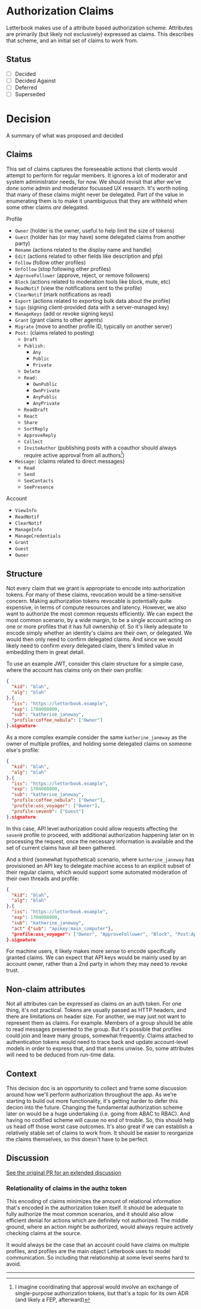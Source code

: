 # Authorization Claims

Letterbook makes use of a attribute based authorization scheme. Attributes are primarily (but likely not exclusively) expressed as claims. This describes that scheme, and an initial set of claims to work from.

## Status

- [ ] Decided
- [ ] Decided Against
- [ ] Deferred
- [ ] Superseded

# Decision

A summary of what was proposed and decided

## Claims

This set of claims captures the foreseeable actions that clients would attempt to perform for regular members. It ignores a lot of moderator and system administrator needs, for now. We should revisit that after we've done some admin and moderator focussed UX research. It's worth noting that many of these claims might never be delegated. Part of the value in enumerating them is to make it unambiguous that they are withheld when some other claims _are_ delegated. 

Profile
- `Owner` (holder is the owner, useful to help limit the size of tokens)
- `Guest` (holder has (or may have) some delegated claims from another party)
- `Rename` (actions related to the display name and handle)
- `Edit` (actions related to other fields like description and pfp)
- `Follow` (follow other profiles)
- `Unfollow` (stop following other profiles)
- `ApproveFollower` (approve, reject, or remove followers)
- `Block` (actions related to moderation tools like block, mute, etc)
- `ReadNotif` (view the notifications sent to the profile)
- `ClearNotif` (mark notifications as read)
- `Export` (actions related to exporting bulk data about the profile)
- `Sign` (signing client-provided data with a server-managed key)
- `ManageKeys` (add or revoke signing keys)
- `Grant` (grant claims to other agents)
- `Migrate` (move to another profile ID, typically on another server)
- `Post:` (claims related to posting)
  - `Draft`
  - `Publish:`
    - `Any`
    - `Public`
    - `Private`
  - `Delete`
  - `Read:`
    - `OwnPublic`
    - `OwnPrivate`
    - `AnyPublic`
    - `AnyPrivate`
  - `ReadDraft`
  - `React`
  - `Share`
  - `SortReply`
  - `ApproveReply`
  - `Collect`
  - `InviteAuthor` (publishing posts with a coauthor should always require active approval from all authors[^1])
- `Message:` (claims related to direct messages)
  - `Read`
  - `Send`
  - `SeeContacts`
  - `SeePresence`

Account
  - `ViewInfo`
  - `ReadNotif`
  - `ClearNotif`
  - `ManageInfo`
  - `ManageCredentials`
  - `Grant`
  - `Guest` 
  - `Owner`

## Structure

Not every claim that we grant is appropriate to encode into authorization tokens. For many of these claims, revocation would be a time-sensitive concern. Making authorization tokens revocable is potentially quite expensive, in terms of compute resources and latency. However, we also want to authorize the most common requests efficiently. We can expect the most common scenario, by a wide margin, to be a single account acting on one or more profiles that it has full ownership of. So it's likely adequate to encode simply whether an identity's claims are their own, or delegated. We would then only need to confirm delegated claims. And since we would likely need to confirm _every_ delegated claim, there's limited value in embedding them in great detail.

To use an example JWT, consider this claim structure for a simple case, where the account has claims only on their own profile:

```json
{
  "kid": "blah",
  "alg": "blah"
}.{
  "iss": "https://letterbook.example",
  "exp": 1704088800,
  "sub": "katherine_janeway",
  "profile:coffee_nebula": ["Owner"]
}.signature
```

As a more complex example consider the same `katherine_janeway` as the owner of multiple profiles, and holding some delegated claims on someone else's profile:

```json
{
  "kid": "blah",
  "alg": "blah"
}.{
  "iss": "https://letterbook.example",
  "exp": 1704088800,
  "sub": "katherine_janeway",
  "profile:coffee_nebula": ["Owner"],
  "profile:uss_voyager": ["Owner"],
  "profile:seven9": ["Guest"]
}.signature
```

In this case, API level authorization could allow requests affecting the `seven9` profile to proceed, with additional authorization happening later on in processing the request, once the necessary information is available and the set of current claims have all been gathered.

And a third (somewhat hypothetical) scenario, where `katherine_janeway` has provisioned an API key to delegate machine access to an explicit subset of their regular claims, which would support some automated moderation of their own threads and profile:

```json
{
  "kid": "blah",
  "alg": "blah"
}.{
  "iss": "https://letterbook.example",
  "exp": 1704088800,
  "sub": "katherine_janeway",
  "act" {"sub": "apikey:main_computer"},
  "profile:uss_voyager": ["Owner", "ApproveFollower", "Block", "Post:ApproveReply"]
}.signature
```

For machine users, it likely makes more sense to encode specifically granted claims. We can expect that API keys would be mainly used by an account owner, rather than a 2nd party in whom they may need to revoke trust.

## Non-claim attributes

Not all attributes can be expressed as claims on an auth token. For one thing, it's not practical. Tokens are usually passed as HTTP headers, and there are limitations on header size. For another, we may just not want to represent them as claims. For example. Members of a group should be able to read messages presented to the group. But it's possible that profiles could join and leave many groups, somewhat frequently. Claims attached to authentication tokens would need to trace back and update account-level models in order to express that, and that seems unwise. So, some attributes will need to be deduced from run-time data.

## Context

This decision doc is an opportunity to collect and frame some discussion around how we'll perform authorization throughout the app. As we're starting to build out more functionality, it's getting harder to defer this decion into the future. Changing the fundamental authorization scheme later on would be a huge undertaking (i.e. going from ABAC to RBAC). And having no codified scheme will cause no end of trouble. So, this should help us head off those worst case outcomes. It's also great if we can establish a relatively stable set of claims to work from. It should be easier to reorganize the claims themselves, so this doesn't have to be perfect.

## Discussion

[See the original PR for an extended discussion][PR]

### Relationality of claims in the authz token

This encoding of claims minimizes the amount of relational information that's encoded in the authorization token itself. It should be adequate to fully authorize the most common scenarios, and it should also allow efficient denial for actions which are definitely not authorized. The middle ground, where an action _might_ be authorized, would always require actively checking claims at the source.

It would always be the case that an account could have claims on multiple profiles, and profiles are the main object Letterbook uses to model communication. So including that relationship at some level seems hard to avoid.

---
[^1]: I imagine coordinating that approval would involve an exchange of single-purpose authorization tokens, but that's a topic for its own ADR (and likely a FEP, afterward)

[PR]: https://github.com/Letterbook/Letterbook/pull/183